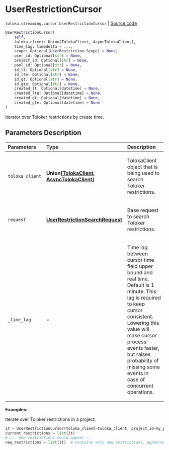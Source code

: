 # UserRestrictionCursor
`toloka.streaming.cursor.UserRestrictionCursor` | [Source code](https://github.com/Toloka/toloka-kit/blob/v1.2.1/src/streaming/cursor.py#L403)

```python
UserRestrictionCursor(
    self,
    toloka_client: Union[TolokaClient, AsyncTolokaClient],
    time_lag: timedelta = ...,
    scope: Optional[UserRestriction.Scope] = None,
    user_id: Optional[str] = None,
    project_id: Optional[str] = None,
    pool_id: Optional[str] = None,
    id_lt: Optional[str] = None,
    id_lte: Optional[str] = None,
    id_gt: Optional[str] = None,
    id_gte: Optional[str] = None,
    created_lt: Optional[datetime] = None,
    created_lte: Optional[datetime] = None,
    created_gt: Optional[datetime] = None,
    created_gte: Optional[datetime] = None
)
```

Iterator over Toloker restrictions by create time.

## Parameters Description

| Parameters | Type | Description |
| :----------| :----| :-----------|
`toloka_client`|**Union\[[TolokaClient](toloka.client.TolokaClient.md), [AsyncTolokaClient](toloka.async_client.client.AsyncTolokaClient.md)\]**|<p>TolokaClient object that is being used to search Toloker restrictions.</p>
`request`|**[UserRestrictionSearchRequest](toloka.client.search_requests.UserRestrictionSearchRequest.md)**|<p>Base request to search Toloker restrictions.</p>
`_time_lag`|**-**|<p>Time lag between cursor time field upper bound and real time. Default is 1 minute. This lag is required to keep cursor consistent. Lowering this value will make cursor process events faster, but raises probability of missing some events in case of concurrent operations.</p>

**Examples:**

Iterate over Toloker restrictions in a project.

```python
it = UserRestrictionCursor(toloka_client=toloka_client, project_id=my_proj_id)
current_restrictions = list(it)
# ... new restrictions could appear ...
new_restrictions = list(it)  # Contains only new restrictions, appeared since the previous call.
```
